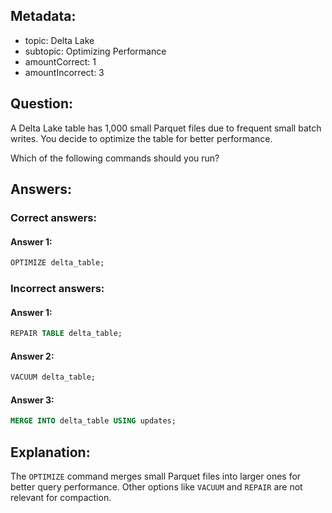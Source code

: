 ## Metadata:

- topic: Delta Lake
- subtopic: Optimizing Performance
- amountCorrect: 1
- amountIncorrect: 3

## Question:

A Delta Lake table has 1,000 small Parquet files due to frequent small batch writes. You decide to optimize the table for better performance.

Which of the following commands should you run?

## Answers:

### Correct answers:

#### Answer 1:

```sql
OPTIMIZE delta_table;
```

### Incorrect answers:

#### Answer 1:

```sql
REPAIR TABLE delta_table;
```

#### Answer 2:

```sql
VACUUM delta_table;
```

#### Answer 3:

```sql
MERGE INTO delta_table USING updates;
```

## Explanation:

The `OPTIMIZE` command merges small Parquet files into larger ones for better query performance. Other options like `VACUUM` and `REPAIR` are not relevant for compaction.
